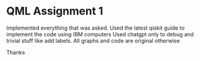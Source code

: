 # QML Assignment 1

Implemented everything that was asked. Used the latest qiskit guide to implement the code using IBM computers
Used chatgpt only to debug and trivial stuff like add labels. All graphs and code are original otherwise

Thanks
